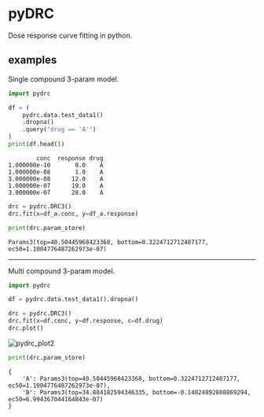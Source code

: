 # pyDRC

Dose response curve fitting in python.


## examples


Single compound 3-param model.


```python
import pydrc

df = (
    pydrc.data.test_data1()
    .dropna()
    .query("drug == 'A'")
)
print(df.head())
```

```
        conc  response drug
1.000000e-10       0.0    A
1.000000e-08       1.0    A
3.000000e-08      12.0    A
1.000000e-07      19.0    A
3.000000e-07      28.0    A
```

```python
drc = pydrc.DRC3()
drc.fit(x=df_a.conc, y=df_a.response)

print(drc.param_store)
```

```
Params3(top=40.50445968423368, bottom=0.3224712712407177, ec50=1.1004776487262973e-07)
```

------------


Multi compound 3-param model.


```python
import pydrc

df = pydrc.data.test_data1().dropna()

drc = pydrc.DRC3()
drc.fit(x=df.conc, y=df.response, c=df.drug)
drc.plot()
```

![pydrc_plot2](https://user-images.githubusercontent.com/10051679/167714692-8f3ff156-234f-4907-9866-d8ba043e270c.png)


```python
print(drc.param_store)
```

```
{
    'A': Params3(top=40.50445968423368, bottom=0.3224712712407177, ec50=1.1004776487262973e-07),
    'B': Params3(top=34.884182594346335, bottom=-0.14824892808869294, ec50=6.994367044164843e-07)
}
```

